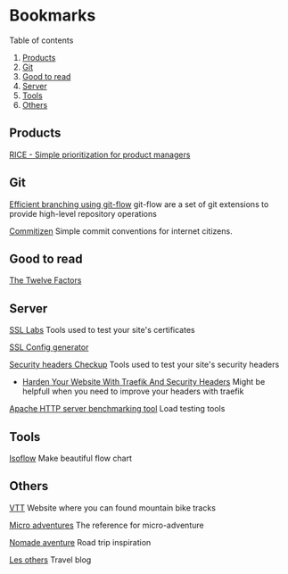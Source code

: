 # Bookmarks

Table of contents

1. [Products](#products)
2. [Git](#Git)
3. [Good to read](#Good-to-read)
4. [Server](#server)
5. [Tools](#tools)
6. [Others](#others)

## Products

[RICE - Simple prioritization for product managers](https://www.intercom.com/blog/rice-simple-prioritization-for-product-managers)

## Git
[Efficient branching using git-flow](https://danielkummer.github.io/git-flow-cheatsheet/) git-flow are a set of git extensions to provide high-level repository operations


[Commitizen](http://commitizen.github.io/cz-cli/) Simple commit conventions for internet citizens.

## Good to read

[The Twelve Factors](https://12factor.net/) 

## Server

[SSL Labs](www.ssllabs.com) Tools used to test your site's certificates

[SSL Config generator](https://ssl-config.mozilla.org/)

[Security headers Checkup](https://securityheaders.com/) Tools used to test your site's security headers
- [Harden Your Website With Traefik And Security Headers](https://levelup.gitconnected.com/harden-your-website-with-traefik-and-security-headers-a595844c4f1b) Might be helpfull when you need to improve your headers with traefik

[Apache HTTP server benchmarking tool](https://httpd.apache.org/docs/2.4/programs/ab.html) Load testing tools

## Tools
[Isoflow](https://isoflow.io/) Make beautiful flow chart

## Others

[VTT](https://sitesvtt.ffc.fr/) Website where you can found mountain bike tracks

[Micro adventures](https://chilowe.com/) The reference for micro-adventure

[Nomade aventure](https://www.nomade-aventure.com/) Road trip inspiration

[Les others](https://www.lesothers.com) Travel blog
